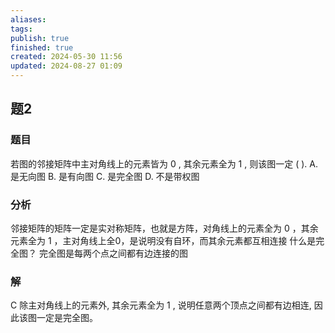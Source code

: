 ```yaml
---
aliases: 
tags: 
publish: true
finished: true
created: 2024-05-30 11:56
updated: 2024-08-27 01:09
---
```

## 题2
### 题目
若图的邻接矩阵中主对角线上的元素皆为 0 , 其余元素全为 1 , 则该图一定 ( ).
A. 是无向图 
B. 是有向图 
C. 是完全图 
D. 不是带权图
### 分析
邻接矩阵的矩阵一定是实对称矩阵，也就是方阵，对角线上的元素全为 0 ，其余元素全为 1 ，主对角线上全0，是说明没有自环，而其余元素都互相连接
什么是完全图？ 
完全图是每两个点之间都有边连接的图
### 解
C
除主对角线上的元素外, 其余元素全为 1 , 说明任意两个顶点之间都有边相连, 因此该图一定是完全图。

